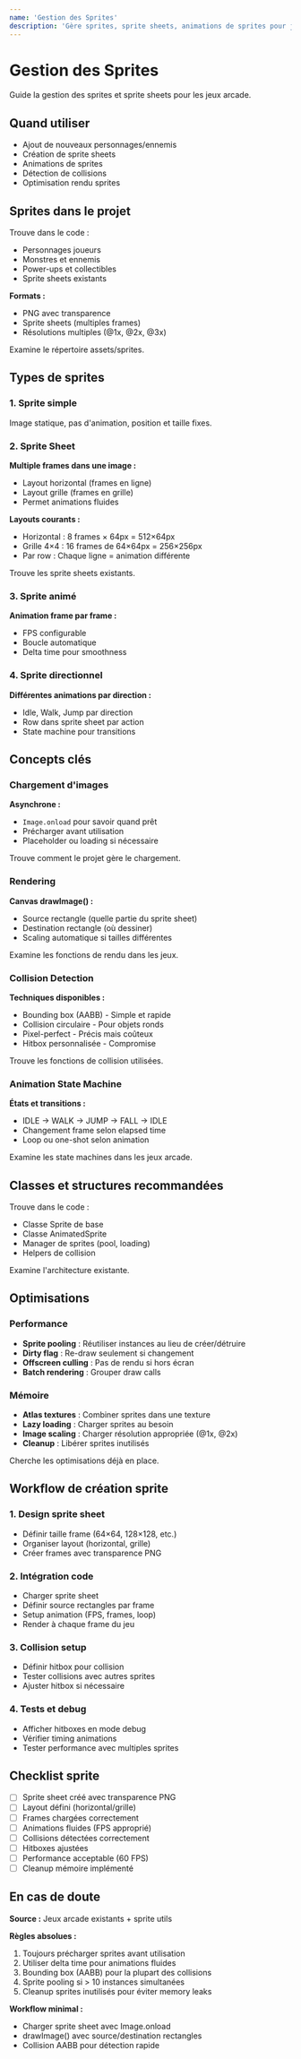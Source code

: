 ```yaml
---
name: 'Gestion des Sprites'
description: 'Gère sprites, sprite sheets, animations de sprites pour jeux arcade (chargement, rendu, collisions). Utiliser lors de création de jeux ou ajout de personnages animés'
---
```


# Gestion des Sprites

Guide la gestion des sprites et sprite sheets pour les jeux arcade.

## Quand utiliser

- Ajout de nouveaux personnages/ennemis
- Création de sprite sheets
- Animations de sprites
- Détection de collisions
- Optimisation rendu sprites

## Sprites dans le projet

Trouve dans le code :

- Personnages joueurs
- Monstres et ennemis
- Power-ups et collectibles
- Sprite sheets existants

**Formats :**

- PNG avec transparence
- Sprite sheets (multiples frames)
- Résolutions multiples (@1x, @2x, @3x)

Examine le répertoire assets/sprites.

## Types de sprites

### 1. Sprite simple

Image statique, pas d'animation, position et taille fixes.

### 2. Sprite Sheet

**Multiple frames dans une image :**

- Layout horizontal (frames en ligne)
- Layout grille (frames en grille)
- Permet animations fluides

**Layouts courants :**

- Horizontal : 8 frames × 64px = 512×64px
- Grille 4×4 : 16 frames de 64×64px = 256×256px
- Par row : Chaque ligne = animation différente

Trouve les sprite sheets existants.

### 3. Sprite animé

**Animation frame par frame :**

- FPS configurable
- Boucle automatique
- Delta time pour smoothness

### 4. Sprite directionnel

**Différentes animations par direction :**

- Idle, Walk, Jump par direction
- Row dans sprite sheet par action
- State machine pour transitions

## Concepts clés

### Chargement d'images

**Asynchrone :**

- `Image.onload` pour savoir quand prêt
- Précharger avant utilisation
- Placeholder ou loading si nécessaire

Trouve comment le projet gère le chargement.

### Rendering

**Canvas drawImage() :**

- Source rectangle (quelle partie du sprite sheet)
- Destination rectangle (où dessiner)
- Scaling automatique si tailles différentes

Examine les fonctions de rendu dans les jeux.

### Collision Detection

**Techniques disponibles :**

- Bounding box (AABB) - Simple et rapide
- Collision circulaire - Pour objets ronds
- Pixel-perfect - Précis mais coûteux
- Hitbox personnalisée - Compromise

Trouve les fonctions de collision utilisées.

### Animation State Machine

**États et transitions :**

- IDLE → WALK → JUMP → FALL → IDLE
- Changement frame selon elapsed time
- Loop ou one-shot selon animation

Examine les state machines dans les jeux arcade.

## Classes et structures recommandées

Trouve dans le code :

- Classe Sprite de base
- Classe AnimatedSprite
- Manager de sprites (pool, loading)
- Helpers de collision

Examine l'architecture existante.

## Optimisations

### Performance

- **Sprite pooling** : Réutiliser instances au lieu de créer/détruire
- **Dirty flag** : Re-draw seulement si changement
- **Offscreen culling** : Pas de rendu si hors écran
- **Batch rendering** : Grouper draw calls

### Mémoire

- **Atlas textures** : Combiner sprites dans une texture
- **Lazy loading** : Charger sprites au besoin
- **Image scaling** : Charger résolution appropriée (@1x, @2x)
- **Cleanup** : Libérer sprites inutilisés

Cherche les optimisations déjà en place.

## Workflow de création sprite

### 1. Design sprite sheet

- Définir taille frame (64×64, 128×128, etc.)
- Organiser layout (horizontal, grille)
- Créer frames avec transparence PNG

### 2. Intégration code

- Charger sprite sheet
- Définir source rectangles par frame
- Setup animation (FPS, frames, loop)
- Render à chaque frame du jeu

### 3. Collision setup

- Définir hitbox pour collision
- Tester collisions avec autres sprites
- Ajuster hitbox si nécessaire

### 4. Tests et debug

- Afficher hitboxes en mode debug
- Vérifier timing animations
- Tester performance avec multiples sprites

## Checklist sprite

- [ ] Sprite sheet créé avec transparence PNG
- [ ] Layout défini (horizontal/grille)
- [ ] Frames chargées correctement
- [ ] Animations fluides (FPS approprié)
- [ ] Collisions détectées correctement
- [ ] Hitboxes ajustées
- [ ] Performance acceptable (60 FPS)
- [ ] Cleanup mémoire implémenté

## En cas de doute

**Source :** Jeux arcade existants + sprite utils

**Règles absolues :**

1. Toujours précharger sprites avant utilisation
2. Utiliser delta time pour animations fluides
3. Bounding box (AABB) pour la plupart des collisions
4. Sprite pooling si > 10 instances simultanées
5. Cleanup sprites inutilisés pour éviter memory leaks

**Workflow minimal :**

- Charger sprite sheet avec Image.onload
- drawImage() avec source/destination rectangles
- Collision AABB pour détection rapide
